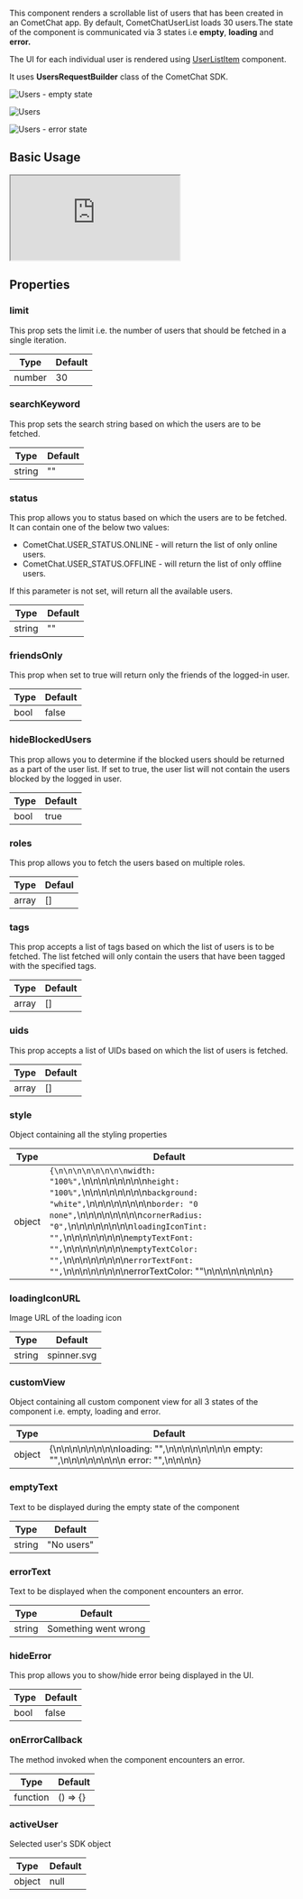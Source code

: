 
This component renders a scrollable list of users that has been created in an  CometChat app. By default, CometChatUserList loads 30 users.The state of the component is communicated via 3 states i.e **empty**, **loading** and **error.**

The UI for each individual user is rendered using [UserListItem](https://www.cometchat.com/docs/v3/react-chat-ui-kit/userlistitem) component.

It uses **UsersRequestBuilder** class of the CometChat SDK.


![Users - empty state](https://uploads.developerhub.io/prod/x9W8/brebh6y4yqmh286j5pvvc9f8ogoc4kpu93d9mf866vqjmv6aiqep4xuyfuis8yh4.png)



![Users](https://uploads.developerhub.io/prod/x9W8/47g7tn0pjg084lghewclkh6letg3i0akhmmzb8jajsqbx16ovurwm1g1x92tz1qz.png)



![Users - error state](https://uploads.developerhub.io/prod/x9W8/uwtkzb8h5mg2nj15q8fpd3ir250byiym9l4wqks2jlkcthb9mw830g4p2s5dqb60.png)


## Basic Usage


<iframe src="https://codesandbox.io/embed/vigilant-http-1r9smi?fontsize=14&hidenavigation=1&theme=dark"
     style={{ width: '100%', height: '500px', border: 0, borderRadius: '4px', overflow:'hidden' }}
     title="vigilant-http-1r9smi"
     allow="accelerometer; ambient-light-sensor; camera; encrypted-media; geolocation; gyroscope; hid; microphone; midi; payment; usb; vr; xr-spatial-tracking"
     sandbox="allow-forms allow-modals allow-popups allow-presentation allow-same-origin allow-scripts"
   ></iframe>


## Properties

### limit

This prop sets the limit i.e. the number of users that should be fetched in a single iteration.


| Type | Default | 
| ---- | ---- | 
| number | 30 | 


### searchKeyword

This prop sets the search string based on which the users are to be fetched.


| Type | Default | 
| ---- | ---- | 
| string | "" | 


### status

This prop allows you to status based on which the users are to be fetched. It can contain one of the below two values:

- CometChat.USER_STATUS.ONLINE - will return the list of only online users.
- CometChat.USER_STATUS.OFFLINE - will return the list of only offline users.

If this parameter is not set, will return all the available users.


| Type | Default | 
| ---- | ---- | 
| string | "" | 


### friendsOnly

This prop when set to true will return only the friends of the logged-in user.


| Type | Default | 
| ---- | ---- | 
| bool | false | 


### hideBlockedUsers

This prop allows you to determine if the blocked users should be returned as a part of the user list. If set to true, the user list will not contain the users blocked by the logged in user.


| Type | Default | 
| ---- | ---- | 
| bool | true | 


### roles

This prop allows you to fetch the users based on multiple roles.


| Type | Defaul | 
| ---- | ---- | 
| array | [] | 


### tags

This prop accepts a list of tags based on which the list of users is to be fetched. The list fetched will only contain the users that have been tagged with the specified tags.


| Type | Default | 
| ---- | ---- | 
| array | [] | 


### uids

This prop accepts a list of UIDs based on which the list of users is fetched.


| Type | Default | 
| ---- | ---- | 
| array | [] | 


### style

Object containing all the styling properties


| **Type** | **Default** | 
| ---- | ---- | 
| object | `{\n\n\n\n\n\n\n\nwidth: "100%",`\n\n\n\n\n\n\n\n`height: "100%",`\n\n\n\n\n\n\n\n`background: "white",`\n\n\n\n\n\n\n\n`border: "0 none",`\n\n\n\n\n\n\n\n`cornerRadius: "0",`\n\n\n\n\n\n\n\n`loadingIconTint: "",`\n\n\n\n\n\n\n\n`emptyTextFont: "",`\n\n\n\n\n\n\n\n`emptyTextColor: "",`\n\n\n\n\n\n\n\n`errorTextFont: "",`\n\n\n\n\n\n\n\nerrorTextColor: ""\n\n\n\n\n\n\n\n`}` | 


### loadingIconURL

Image URL of the loading icon


| Type | Default | 
| ---- | ---- | 
| string | spinner.svg | 


### customView

Object containing all custom component view for all 3 states of the component i.e. empty, loading and error.


| Type | Default | 
| ---- | ---- | 
| object | {\n\n\n\n\n\n\n\nloading: "",\n\n\n\n\n\n\n\n    empty: "",\n\n\n\n\n\n\n\n    error: "",\n\n\n\n} | 


### emptyText

Text to be displayed during the empty state of the component


| Type | Default | 
| ---- | ---- | 
| string | "No users" | 


### errorText

Text to be displayed when the component encounters an error.


| Type | Default | 
| ---- | ---- | 
| string | Something went wrong | 


### hideError

This prop allows you to show/hide error being displayed in the UI.


| Type | Default | 
| ---- | ---- | 
| bool | false | 


### onErrorCallback

The method invoked when the component encounters an error.


| Type | Default | 
| ---- | ---- | 
| function | () =&gt; {} | 


### activeUser

Selected user's SDK object


| Type | Default | 
| ---- | ---- | 
| object | null | 


